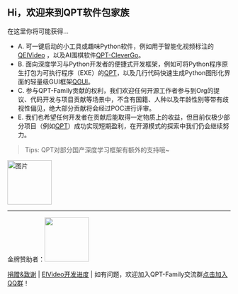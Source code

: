 ## Hi，欢迎来到QPT软件包家族

在这里你将可能获得...  

  - A. 可一键启动的小工具或趣味Python软件，例如用于智能化视频标注的[QEIVideo](https://github.com/QPT-Family/EIVideo) ，以及AI围棋软件[QPT-CleverGo](https://github.com/QPT-Family/QPT-CleverGo)。  
  - B. 面向深度学习与Python开发者的便捷式开发框架，例如可将Python程序原生打包为可执行程序（EXE）的[QPT](https://github.com/QPT-Family/QPT)，以及几行代码快速生成Python图形化界面的轻量级GUI框架[QGUI](https://github.com/QPT-Family/QGUI)。
  - C. 参与QPT-Family贡献的权利，我们欢迎任何开源工作者参与到Org的提议、代码开发与项目贡献等场景中，不含有国籍、人种以及年龄性别等带有歧视性偏见，绝大部分贡献将会经过POC进行评审。
  - E. 我们也希望任何开发者在贡献后能取得一定物质上的收益，但目前仅极少部分项目（例如[QPT](https://github.com/QPT-Family/QPT)）成功实现短期盈利，在开源模式的探索中我们仍会继续努力。

> Tips: QPT对部分国产深度学习框架有额外的支持哦~ 

<img width="100" alt="图片" src="https://user-images.githubusercontent.com/46156734/148928475-b5b340b7-241d-4ddc-8155-70d98c6384a9.png"> 

---
金牌赞助者：<a href="https://cloud.stariver.org"><img width="100" src="https://user-images.githubusercontent.com/46156734/156889607-ad230ff1-47bf-416a-b7b7-7f4067dcf99a.png"> </a>

[捐赠&致谢](https://github.com/QPT-Family/.github/blob/%E5%BC%80%E5%8F%91%E5%88%86%E6%94%AF/%E6%8D%90%E8%B5%A0%E8%87%B4%E8%B0%A2.MD) | [EIVideo开发进度](https://github.com/orgs/QPT-Family/projects/2) | 如有问题，欢迎加入QPT-Family交流群[点击加入QQ群](https://jq.qq.com/?_wv=1027&k=49HB5ymm)！
